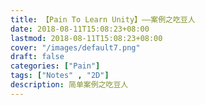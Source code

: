 ```yaml
---
title: 【Pain To Learn Unity】——案例之吃豆人
date: 2018-08-11T15:08:23+08:00
lastmod: 2018-08-11T15:08:23+08:00
cover: "/images/default7.png"
draft: false
categories: ["Pain"]
tags: ["Notes" , "2D"]
description: 简单案例之吃豆人
---
```


